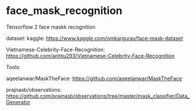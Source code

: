 # face_mask_recognition
Tensorflow 2 face maskk recognition

dataset:
  kaggle: https://www.kaggle.com/omkargurav/face-mask-dataset
  
  Vietnamese-Celebrity-Face-Recognition: https://github.com/anhtu293/Vietnamese-Celebrity-Face-Recognition
  
Tools:

aqeelanwar/MaskTheFace:
  https://github.com/aqeelanwar/MaskTheFace
  
prajnasb/observations:
  https://github.com/prajnasb/observations/tree/master/mask_classifier/Data_Generator

